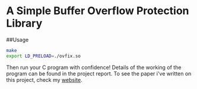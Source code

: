 # A Simple Buffer Overflow Protection Library

##Usage
```bash
make
export LD_PRELOAD=./ovfix.so
```

Then run your C program with confidence! 
Details of the working of the program can be found in the project report. To see the paper i've written on this project, check my [website](www.cpalaka.me).
